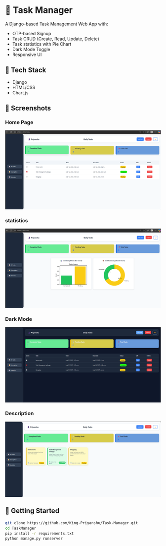 # 📝 Task Manager

A Django-based Task Management Web App with:

- OTP-based Signup
- Task CRUD (Create, Read, Update, Delete)
- Task statistics with Pie Chart
- Dark Mode Toggle
- Responsive UI

## 🔧 Tech Stack
- Django
- HTML/CSS
- Chart.js

## 📸 Screenshots

### Home Page
![Home](/tm/media/home.png)

### statistics
![statistic](/tm/media/stat.png)

### Dark Mode
![Dark Mode](/tm/media/dark.png)

### Description
![Description](/tm/media/detail.png)

## 🚀 Getting Started

```bash
git clone https://github.com/King-Priyanshu/Task-Manager.git
cd TaskManager
pip install -r requirements.txt
python manage.py runserver
